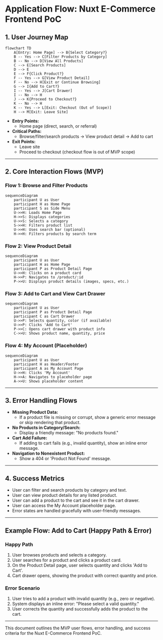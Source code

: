 # Application Flow: Nuxt E-Commerce Frontend PoC

## 1. User Journey Map

```mermaid
flowchart TD
    A[Entry: Home Page] --> B{Select Category?}
    B -- Yes --> C[Filter Products by Category]
    B -- No --> D[View All Products]
    C --> E[Search Products]
    D --> E
    E --> F{Click Product?}
    F -- Yes --> G[View Product Detail]
    F -- No --> H[Exit or Continue Browsing]
    G --> I{Add to Cart?}
    I -- Yes --> J[Cart Drawer]
    I -- No --> H
    J --> K{Proceed to Checkout?}
    K -- No --> H
    K -- Yes --> L[Exit: Checkout (Out of Scope)]
    H --> M[Exit: Leave Site]
```

- **Entry Points:**
  - Home page (direct, search, or referral)
- **Critical Paths:**
  - Browse/filter/search products → View product detail → Add to cart
- **Exit Points:**
  - Leave site
  - Proceed to checkout (checkout flow is out of MVP scope)

---

## 2. Core Interaction Flows (MVP)

### Flow 1: Browse and Filter Products
```mermaid
sequenceDiagram
    participant U as User
    participant H as Home Page
    participant S as Side Menu
    U->>H: Loads Home Page
    H->>S: Displays categories
    U->>S: Selects a category
    S->>H: Filters product list
    U->>H: Uses search bar (optional)
    H->>H: Filters products by search term
```

### Flow 2: View Product Detail
```mermaid
sequenceDiagram
    participant U as User
    participant H as Home Page
    participant P as Product Detail Page
    U->>H: Clicks on a product card
    H->>P: Navigates to /product/:id
    P->>U: Displays product details (images, specs, etc.)
```

### Flow 3: Add to Cart and View Cart Drawer
```mermaid
sequenceDiagram
    participant U as User
    participant P as Product Detail Page
    participant C as Cart Drawer
    U->>P: Selects quantity, color (if available)
    U->>P: Clicks 'Add to Cart'
    P->>C: Opens cart drawer with product info
    C->>U: Shows product name, quantity, price
```

### Flow 4: My Account (Placeholder)
```mermaid
sequenceDiagram
    participant U as User
    participant H as Header/Footer
    participant A as My Account Page
    U->>H: Clicks 'My Account'
    H->>A: Navigates to placeholder page
    A->>U: Shows placeholder content
```

---

## 3. Error Handling Flows

- **Missing Product Data:**
  - If a product file is missing or corrupt, show a generic error message or skip rendering that product.
- **No Products in Category/Search:**
  - Display a friendly message: "No products found."
- **Cart Add Failure:**
  - If adding to cart fails (e.g., invalid quantity), show an inline error message.
- **Navigation to Nonexistent Product:**
  - Show a 404 or 'Product Not Found' message.

---

## 4. Success Metrics

- User can filter and search products by category and text.
- User can view product details for any listed product.
- User can add a product to the cart and see it in the cart drawer.
- User can access the My Account placeholder page.
- Error states are handled gracefully with user-friendly messages.

---

## Example Flow: Add to Cart (Happy Path & Error)

### Happy Path
1. User browses products and selects a category.
2. User searches for a product and clicks a product card.
3. On the Product Detail page, user selects quantity and clicks 'Add to Cart'.
4. Cart drawer opens, showing the product with correct quantity and price.

### Error Scenario
1. User tries to add a product with invalid quantity (e.g., zero or negative).
2. System displays an inline error: "Please select a valid quantity."
3. User corrects the quantity and successfully adds the product to the cart.

---

This document outlines the MVP user flows, error handling, and success criteria for the Nuxt E-Commerce Frontend PoC.
